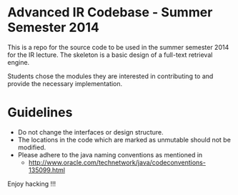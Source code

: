 Advanced IR Codebase - Summer Semester 2014
===========================================

This is a repo for the source code to be used in the summer semester 2014 for the IR lecture. The skeleton is a basic design of a full-text retrieval engine. 

Students chose the modules they are interested in contributing to and provide the necessary implementation. 

Guidelines
==========

+ Do not change the interfaces or design structure.
+ The locations in the code which are marked as unmutable should not be modified.
+ Please adhere to the java naming conventions as mentioned in 
    - http://www.oracle.com/technetwork/java/codeconventions-135099.html
    
Enjoy hacking !!!
